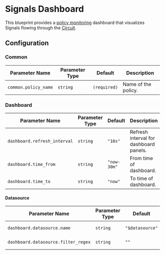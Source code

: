 # Signals Dashboard

This blueprint provides a [policy monitoring](/reference/policies/monitoring.md)
dashboard that visualizes Signals flowing through the
[Circuit](/concepts/policy/circuit.md).

## Configuration

<!-- Configuration Marker -->

### Common

| Parameter Name       | Parameter Type | Default      | Description         |
| -------------------- | -------------- | ------------ | ------------------- |
| `common.policy_name` | `string`       | `(required)` | Name of the policy. |

### Dashboard

| Parameter Name               | Parameter Type | Default     | Description                            |
| ---------------------------- | -------------- | ----------- | -------------------------------------- |
| `dashboard.refresh_interval` | `string`       | `"10s"`     | Refresh interval for dashboard panels. |
| `dashboard.time_from`        | `string`       | `"now-30m"` | From time of dashboard.                |
| `dashboard.time_to`          | `string`       | `"now"`     | To time of dashboard.                  |

#### Datasource

| Parameter Name                      | Parameter Type | Default         | Description              |
| ----------------------------------- | -------------- | --------------- | ------------------------ |
| `dashboard.datasource.name`         | `string`       | `"$datasource"` | Datasource name.         |
| `dashboard.datasource.filter_regex` | `string`       | `""`            | Datasource filter regex. |
